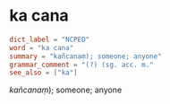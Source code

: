 # ka cana

``` toml
dict_label = "NCPED"
word = "ka cana"
summary = "kañcanaṃ); someone; anyone"
grammar_comment = "(?) (sg. acc. m."
see_also = ["ka"]
```

*kañcanaṃ*); someone; anyone

